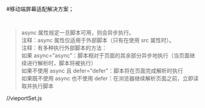 #移动端屏幕适配解决方案；

<pre><code><scrpt src="vieportSet.js" async="async"></scrpt>
</code></pre>

>async 属性规定一旦脚本可用，则会异步执行。  
>注释：async 属性仅适用于外部脚本（只有在使用 src 属性时）。  
>注释：有多种执行外部脚本的方法：   
>如果 async="async"：脚本相对于页面的其余部分异步地执行（当页面继续进行解析时，脚本将被执行）   
>如果不使用 async 且 defer="defer"：脚本将在页面完成解析时执行   
>如果既不使用 async 也不使用 defer：在浏览器继续解析页面之前，立即读取并执行脚本   

//vieportSet.js
